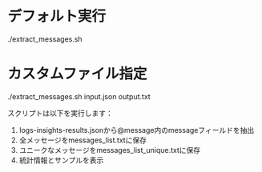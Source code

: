   # デフォルト実行
  ./extract_messages.sh

  # カスタムファイル指定
  ./extract_messages.sh input.json output.txt

  スクリプトは以下を実行します：
  1. logs-insights-results.jsonから@message内のmessageフィールドを抽出
  2. 全メッセージをmessages_list.txtに保存
  3. ユニークなメッセージをmessages_list_unique.txtに保存
  4. 統計情報とサンプルを表示
